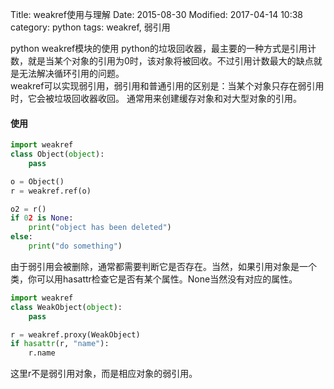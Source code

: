 Title: weakref使用与理解
Date: 2015-08-30
Modified: 2017-04-14 10:38
category: python
tags: weakref, 弱引用

python weakref模块的使用
python的垃圾回收器，最主要的一种方式是引用计数，就是当某个对象的引用为0时，该对象将被回收。不过引用计数最大的缺点就是无法解决循环引用的问题。   
weakref可以实现弱引用，弱引用和普通引用的区别是：当某个对象只存在弱引用时，它会被垃圾回收器收回。 通常用来创建缓存对象和对大型对象的引用。    

#### 使用    
```python
import weakref
class Object(object):
    pass

o = Object()
r = weakref.ref(o)

o2 = r()
if 02 is None:
    print("object has been deleted")
else:
    print("do something")
```
由于弱引用会被删除，通常都需要判断它是否存在。当然，如果引用对象是一个类，你可以用hasattr检查它是否有某个属性。None当然没有对应的属性。
```python
import weakref
class WeakObject(object):
    pass

r = weakref.proxy(WeakObject)
if hasattr(r, "name"):
    r.name
```
这里r不是弱引用对象，而是相应对象的弱引用。
